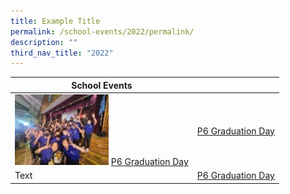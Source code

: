 ```yaml
---
title: Example Title
permalink: /school-events/2022/permalink/
description: ""
third_nav_title: "2022"
---
```

|**School Events**  |  |
| -------- | -------- |
| ![](/images/School%20Events/2022/2022%20P6%20Grad%20Day%20Logo.jpg)  [P6 Graduation Day](https://photos.app.goo.gl/bodHrmohigr3nrcJ8)       | [P6 Graduation Day](https://photos.app.goo.gl/bodHrmohigr3nrcJ8)     |
| Text        | [P6 Graduation Day](https://photos.app.goo.gl/bodHrmohigr3nrcJ8)     |